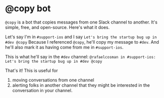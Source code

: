 # @copy bot

`@copy` is a bot that copies messages from one Slack channel to another. It's simple, free, and open-source. Here's what it does.

Let's say I'm in `#support-ios` and I say
```Let's bring the startup bug up in #dev @copy```
Because I referenced `@copy`, he'll copy my message to `#dev`. And he'll also mark it as having come from me in `#support-ios`.

This is what he'll say in the `#dev` channel:
```@rafaelcosman in #support-ios: Let's bring the startup bug up in #dev @copy```

That's it! This is useful for
1. moving conversations from one channel
2. alerting folks in another channel that they might be interested in the conversation in your channel.
